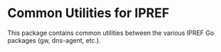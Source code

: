 # Common Utilities for IPREF

This package contains common utilities between the various IPREF Go packages
(gw, dns-agent, etc.).
